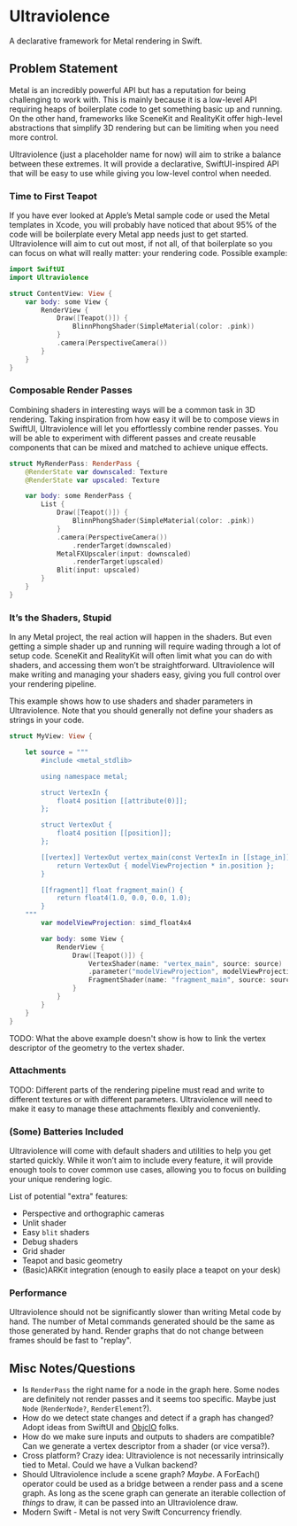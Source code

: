 # Ultraviolence

A declarative framework for Metal rendering in Swift.

## Problem Statement

Metal is an incredibly powerful API but has a reputation for being challenging to work with. This is mainly because it is a low-level API requiring heaps of boilerplate code to get something basic up and running. On the other hand, frameworks like SceneKit and RealityKit offer high-level abstractions that simplify 3D rendering but can be limiting when you need more control.

Ultraviolence (just a placeholder name for now) will aim to strike a balance between these extremes. It will provide a declarative, SwiftUI-inspired API that will be easy to use while giving you low-level control when needed.

### Time to First Teapot

If you have ever looked at Apple’s Metal sample code or used the Metal templates in Xcode, you will probably have noticed that about 95% of the code will be boilerplate every Metal app needs just to get started. Ultraviolence will aim to cut out most, if not all, of that boilerplate so you can focus on what will really matter: your rendering code. Possible example:

```swift
import SwiftUI
import Ultraviolence

struct ContentView: View {
    var body: some View {
        RenderView {
            Draw([Teapot()]) {
                BlinnPhongShader(SimpleMaterial(color: .pink))
            }
            .camera(PerspectiveCamera())
        }
    }
}
```

### Composable Render Passes

Combining shaders in interesting ways will be a common task in 3D rendering. Taking inspiration from how easy it will be to compose views in SwiftUI, Ultraviolence will let you effortlessly combine render passes. You will be able to experiment with different passes and create reusable components that can be mixed and matched to achieve unique effects.

```swift
struct MyRenderPass: RenderPass {
    @RenderState var downscaled: Texture
    @RenderState var upscaled: Texture

    var body: some RenderPass {
        List {
            Draw([Teapot()]) {
                BlinnPhongShader(SimpleMaterial(color: .pink))
            }
            .camera(PerspectiveCamera())
                .renderTarget(downscaled)
            MetalFXUpscaler(input: downscaled)
                .renderTarget(upscaled)
            Blit(input: upscaled)
        }
    }
}
```

### It’s the Shaders, Stupid

In any Metal project, the real action will happen in the shaders. But even getting a simple shader up and running will require wading through a lot of setup code. SceneKit and RealityKit will often limit what you can do with shaders, and accessing them won’t be straightforward. Ultraviolence will make writing and managing your shaders easy, giving you full control over your rendering pipeline.

This example shows how to use shaders and shader parameters in Ultraviolence. Note that you should generally not define your shaders as strings in your code.

```swift
struct MyView: View {

    let source = """
        #include <metal_stdlib>

        using namespace metal;

        struct VertexIn {
            float4 position [[attribute(0)]];
        };

        struct VertexOut {
            float4 position [[position]];
        };

        [[vertex]] VertexOut vertex_main(const VertexIn in [[stage_in]], constant float4x4& modelViewProjection [[buffer(0)]]) {
            return VertexOut { modelViewProjection * in.position };
        }

        [[fragment]] float fragment_main() {
            return float4(1.0, 0.0, 0.0, 1.0);
        }
    """
        var modelViewProjection: simd_float4x4

        var body: some View {
            RenderView {
                Draw([Teapot()]) {
                    VertexShader(name: "vertex_main", source: source)
                    .parameter("modelViewProjection", modelViewProjection)
                    FragmentShader(name: "fragment_main", source: source)
                }
            }
        }
    }
}
```

TODO: What the above example doesn't show is how to link the vertex descriptor of the geometry to the vertex shader.

### Attachments

TODO: Different parts of the rendering pipeline must read and write to different textures or with different parameters. Ultraviolence will need to make it easy to manage these attachments flexibly and conveniently.

### (Some) Batteries Included

Ultraviolence will come with default shaders and utilities to help you get started quickly. While it won’t aim to include every feature, it will provide enough tools to cover common use cases, allowing you to focus on building your unique rendering logic.

List of potential "extra" features:

* Perspective and orthographic cameras
* Unlit shader
* Easy `blit` shaders
* Debug shaders
* Grid shader
* Teapot and basic geometry
* (Basic)ARKit integration (enough to easily place a teapot on your desk)

### Performance

Ultraviolence should not be significantly slower than writing Metal code by hand. The number of Metal commands generated should be the same as those generated by hand. Render graphs that do not change between frames should be fast to "replay".

## Misc Notes/Questions

* Is `RenderPass` the right name for a node in the graph here. Some nodes are definitely not render passes and it seems too specific. Maybe just `Node` (`RenderNode?`, `RenderElement`?).
* How do we detect state changes and detect if a graph has changed? Adopt ideas from SwiftUI and [ObjcIO](http://objc.io) folks.
* How do we make sure inputs and outputs to shaders are compatible? Can we generate a vertex descriptor from a shader (or vice versa?).
* Cross platform? Crazy idea: Ultraviolence is not necessarily intrinsically tied to Metal. Could we have a Vulkan backend?
* Should Ultraviolence include a scene graph? _Maybe_. A ForEach() operator could be used as a bridge between a render pass and a scene graph. As long as the scene graph can generate an iterable collection of _things_ to draw, it can be passed into an Ultraviolence draw.
* Modern Swift - Metal is not very Swift Concurrency friendly.
